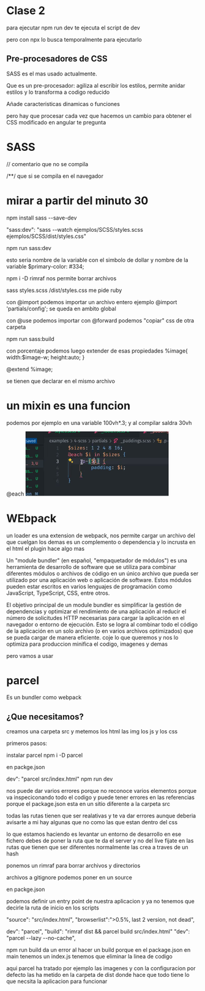 # Clase 2 

para ejecutar npm run dev te ejecuta el script de dev

pero con npx lo busca temporalmente para ejecutarlo

## Pre-procesadores de CSS

SASS es el mas usado actualmente.

Que es un pre-procesador: agiliza al escribir los estilos, permite anidar estilos
y lo transforma a codigo reducido

Añade caracteristicas dinamicas o funciones

pero hay que procesar cada vez que hacemos un cambio para obtener el CSS modificado
en angular te pregunta

# SASS
// comentario que no se compila 

/**/ que si se compila en el navegador

 # mirar a partir del minuto 30 
npm install sass --save-dev

"sass:dev": "sass --watch ejemplos/SCSS/styles.scss ejemplos/SCSS/dist/styles.css"

npm run sass:dev

esto seria nombre de la variable con el simbolo de dollar y nombre de la variable
$primary-color: #334;

npm i -D rimraf 
nos permite borrar archivos

sass styles.scss /dist/styles.css me pide ruby

con @import podemos importar un archivo entero 
ejemplo
@import 'partials/config';
se queda en ambito global

con @use podemos importar
con @forward podemos "copiar" css de otra carpeta

npm run sass:build

con porcentaje podemos luego extender de esas propiedades
%image{
    width:$image-w;
    height:auto;
}

@extend %image;

se tienen que declarar en el mismo archivo

# un mixin es una funcion

podemos por ejemplo en una variable 100vh*.3; y 
al compilar saldra 30vh

@each ![alt text](image.png)

# WEbpack

un loader es una extension de webpack,  nos permite cargar un archivo del que cuelgan los demas
es un complemento o dependencia y lo incrusta en el html
el plugin hace algo mas

Un "module bundler" (en español, "empaquetador de módulos") es una herramienta de desarrollo de software que se utiliza para combinar diferentes módulos o archivos de código en un único archivo que pueda ser utilizado por una aplicación web o aplicación de software. Estos módulos pueden estar escritos en varios lenguajes de programación como JavaScript, TypeScript, CSS, entre otros.

El objetivo principal de un module bundler es simplificar la gestión de dependencias y optimizar el rendimiento de una aplicación al reducir el número de solicitudes HTTP necesarias para cargar la aplicación en el navegador o entorno de ejecución. Esto se logra al combinar todo el código de la aplicación en un solo archivo (o en varios archivos optimizados) que se pueda cargar de manera eficiente.
coje lo que queremos y nos lo optimiza para produccion minifica el codigo, imagenes y demas

pero vamos a usar 

# parcel
Es un bundler como webpack

## ¿Que necesitamos?
creamos una carpeta src
y metemos los html las img los js y los css

primeros pasos:

instalar parcel
npm i -D parcel

en packge.json

dev": "parcel src/index.html"
npm run dev 

nos puede dar varios errores porque no reconoce varios elementos porque va inspeciconando
todo el codigo y puede tener errores en las referencias porque el package.json
esta en un sitio diferente a la carpeta src

todas las rutas tienen que ser realativas y te va  dar errores aunque deberia avisarte
a mi hay algunas que no como las que estan dentro del css

lo que estamos haciendo es levantar un entorno de desarrollo en ese fichero
debes de poner la ruta que te da el server y no del live fijate 
en las rutas que tienen que ser diferentes normalmente las crea a traves de un hash


ponemos un rimraf para borrar archivos y directorios

archivos a gitignore
podemos poner en un source

en packge.json

podemos definir un entry point de nuestra aplicacion y ya no tenemos que
decirle la ruta de inicio en los scripts

"source": "src/index.html",
  "browserlist":">0.5%, last 2 version, not dead",

dev": "parcel",
    "build": "rimraf dist && parcel build src/index.html"
    "dev": "parcel --lazy --no-cache",

npm run build
  da un error al hacer un build porque en el package.json
  en main tenemos un index.js tenemos que eliminar la linea de codigo

aqui parcel ha tratado por ejemplo las imagenes y con la configuracion por defecto
las ha metido en la carpeta de dist donde hace que todo tiene lo que necsita la
aplicacion para funcionar





